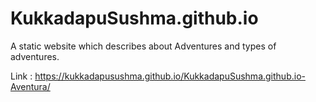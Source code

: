 # KukkadapuSushma.github.io
A static website which describes about Adventures and types of adventures.

Link : https://kukkadapusushma.github.io/KukkadapuSushma.github.io-Aventura/
